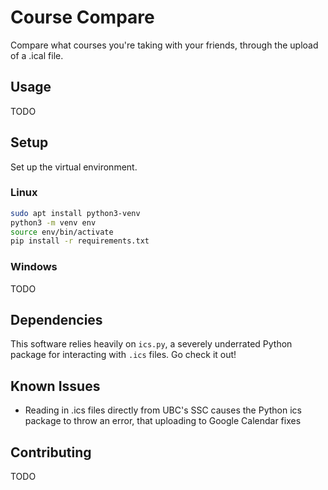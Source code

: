 # Course Compare

Compare what courses you're taking with your friends, through the upload of a .ical file.

## Usage

TODO

## Setup

Set up the virtual environment.

### Linux

```sh
sudo apt install python3-venv
python3 -m venv env
source env/bin/activate
pip install -r requirements.txt
```

### Windows

TODO

## Dependencies

This software relies heavily on `ics.py`, a severely underrated Python package for interacting with `.ics` files. Go check it out!

## Known Issues

- Reading in .ics files directly from UBC's SSC causes the Python ics package to throw an error, that uploading to Google Calendar fixes

## Contributing

TODO
